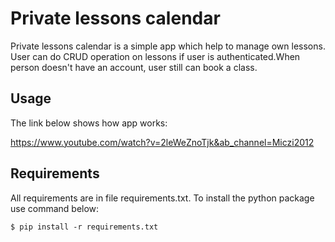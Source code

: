 # Private lessons calendar
Private lessons calendar is a simple app which help to manage own lessons. User can do CRUD operation on lessons if user is authenticated.When person doesn't have an account, user still can book a class.
## Usage
The link below shows how app works:

https://www.youtube.com/watch?v=2leWeZnoTjk&ab_channel=Miczi2012
## Requirements
All requirements are in file requirements.txt. To install the python package use command below:
```
$ pip install -r requirements.txt
```
